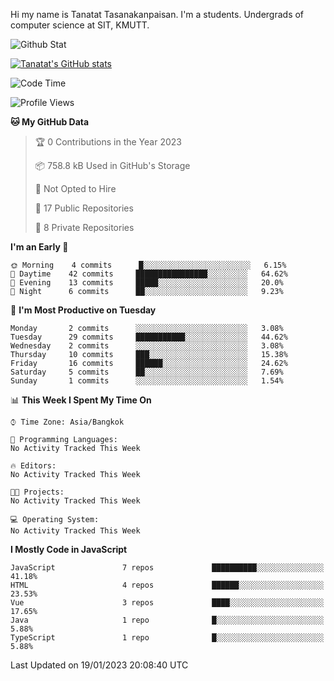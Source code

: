 Hi my name is Tanatat Tasanakanpaisan. I'm a students. Undergrads of computer science at SIT, KMUTT.

![Github Stat](https://github-profile-summary-cards.vercel.app/api/cards/profile-details?username=LilUzii-69&theme=dracula)

[![Tanatat's GitHub stats](https://github-readme-stats.vercel.app/api?username=LilUzii-69&show_icons=true&theme=radical)](https://github.com/anuraghazra/github-readme-stats)

<!--START_SECTION:waka-->
![Code Time](http://img.shields.io/badge/Code%20Time-43%20hrs%2052%20mins-blue)

![Profile Views](http://img.shields.io/badge/Profile%20Views-0-blue)

**🐱 My GitHub Data** 

> 🏆 0 Contributions in the Year 2023
 > 
> 📦 758.8 kB Used in GitHub's Storage 
 > 
> 🚫 Not Opted to Hire
 > 
> 📜 17 Public Repositories 
 > 
> 🔑 8 Private Repositories  
 > 
**I'm an Early 🐤** 

```text
🌞 Morning    4 commits      █░░░░░░░░░░░░░░░░░░░░░░░░   6.15% 
🌆 Daytime    42 commits     ████████████████░░░░░░░░░   64.62% 
🌃 Evening    13 commits     █████░░░░░░░░░░░░░░░░░░░░   20.0% 
🌙 Night      6 commits      ██░░░░░░░░░░░░░░░░░░░░░░░   9.23%

```
📅 **I'm Most Productive on Tuesday** 

```text
Monday       2 commits      ░░░░░░░░░░░░░░░░░░░░░░░░░   3.08% 
Tuesday      29 commits     ███████████░░░░░░░░░░░░░░   44.62% 
Wednesday    2 commits      ░░░░░░░░░░░░░░░░░░░░░░░░░   3.08% 
Thursday     10 commits     ███░░░░░░░░░░░░░░░░░░░░░░   15.38% 
Friday       16 commits     ██████░░░░░░░░░░░░░░░░░░░   24.62% 
Saturday     5 commits      ██░░░░░░░░░░░░░░░░░░░░░░░   7.69% 
Sunday       1 commits      ░░░░░░░░░░░░░░░░░░░░░░░░░   1.54%

```


📊 **This Week I Spent My Time On** 

```text
⌚︎ Time Zone: Asia/Bangkok

💬 Programming Languages: 
No Activity Tracked This Week

🔥 Editors: 
No Activity Tracked This Week

🐱‍💻 Projects: 
No Activity Tracked This Week

💻 Operating System: 
No Activity Tracked This Week

```

**I Mostly Code in JavaScript** 

```text
JavaScript               7 repos             ██████████░░░░░░░░░░░░░░░   41.18% 
HTML                     4 repos             ██████░░░░░░░░░░░░░░░░░░░   23.53% 
Vue                      3 repos             ████░░░░░░░░░░░░░░░░░░░░░   17.65% 
Java                     1 repo              █░░░░░░░░░░░░░░░░░░░░░░░░   5.88% 
TypeScript               1 repo              █░░░░░░░░░░░░░░░░░░░░░░░░   5.88%

```



 Last Updated on 19/01/2023 20:08:40 UTC
<!--END_SECTION:waka-->